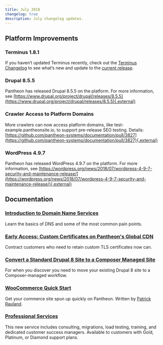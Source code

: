 ```yaml
---
title: July 2018
changelog: true
description: July changelog updates.
---
```

## Platform Improvements
### Terminus 1.8.1
If you haven’t updated Terminus recently, check out the <a data-proofer-ignore href="/docs/terminus/updates/#changelog">Terminus Changelog</a> to see what’s new and update to the <a data-proofer-ignore href="/docs/terminus/updates/#update-to-the-current-release">current release</a>.

### Drupal 8.5.5
Pantheon has released Drupal 8.5.5 on the platform. For more information, see [https://www.drupal.org/project/drupal/releases/8.5.5](https://www.drupal.org/project/drupal/releases/8.5.5){.external}

### Crawler Access to Platform Domains
More crawlers can now access platform domains, like test-example.pantheonsite.io, to support pre-release SEO testing. Details: [https://github.com/pantheon-systems/documentation/pull/3827](https://github.com/pantheon-systems/documentation/pull/3827){.external}

### WordPress 4.9.7
Pantheon has released WordPress 4.9.7 on the platform. For more information, see [https://wordpress.org/news/2018/07/wordpress-4-9-7-security-and-maintenance-release/](https://wordpress.org/news/2018/07/wordpress-4-9-7-security-and-maintenance-release/){.external}

## Documentation

### [Introduction to Domain Name Services](/docs/dns/)
Learn the basics of DNS and some of the most common pain points.

### [Early Access: Custom Certificates on Pantheon's Global CDN](/docs/custom-certificates/)
Contract customers who need to retain custom TLS certificates now can.

### [Convert a Standard Drupal 8 Site to a Composer Managed Site](/docs/guides/composer-convert/)
For when you discover you need to move your existing Drupal 8 site to a Composer-managed workflow.

### [WooCommerce Quick Start](/docs/guides/woocommerce/)
Get your commerce site spun up quickly on Pantheon. Written by [Patrick Rauland](https://www.speakinginbytes.com/).

### [Professional Services](/docs/professional-services/)
This new service includes consulting, migrations, load testing, training, and dedicated customer success managers. Available to customers with Gold, Platinum, or Diamond support plans.
